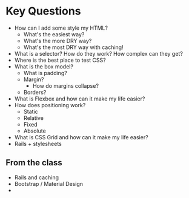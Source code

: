 # Key Questions
* How can I add some style my HTML?
  * What's the easiest way?
  * What's the more DRY way?
  * What's the most DRY way with caching!
* What is a selector? How do they work? How complex can they get?
* Where is the best place to test CSS?
* What is the box model?
  * What is padding?
  * Margin?
    * How do margins collapse?
  * Borders?
* What is Flexbox and how can it make my life easier?
* How does positioning work?
  * Static
  * Relative
  * Fixed
  * Absolute
* What is CSS Grid and how can it make my life easier?
* Rails + stylesheets


## From the class
* Rails and caching
* Bootstrap / Material Design
* 